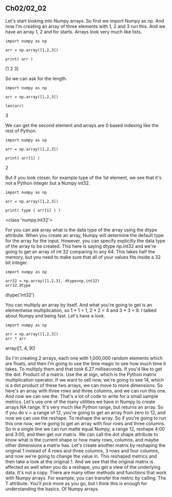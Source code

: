 ## Ch02/02_02

Let's start looking into Numpy arrays. So first we import Numpy as np. And now I'm creating an array of three elements with 1, 2 and 3 run this. And we have an array 1, 2 and for starts. Arrays look very much like lists.    

```
import numpy as np

arr = np.array([1,2,3])

print( arr )
```
[1 2 3]



So we can ask for the length. 

```
import numpy as np

arr = np.array([1,2,3])

len(arr)
```
3


We can get the second element and arrays are 0 based indexing like the rest of Python. 

```
import numpy as np

arr = np.array([1,2,3])

print( arr[1] )
```
2

But if you look closer, for example type of the 1st element, we see that it's not a Python integer but a Numpy int32.

```
import numpy as np

arr = np.array([1,2,3])

print( type ( arr[1] ) )
```
<class 'numpy.int32'>

For you can ask array what is the data type of the array using the dtype attribute. When you create an array, Numpy will determine the default type for the array for the input. However, you can specify explicitly the data type of the array to be created. This here is saying dtype np.int32 and we're going to get an array of int 32 comparing to any 64. This takes half the memory, but you need to make sure that all of your values fits inside a 32 bit integer. 

```
import numpy as np

arr32 = np.array([1,2,3], dtype=np.int32)
arr32.dtype
```
dtype('int32')


You can multiply an array by itself. And what you're going to get is an elementwise multiplication, so 1 * 1 = 1, 2 * 2 = 4 and 3 * 3 = 9. I talked about Numpy and being fast. Let's have a look. 

```
import numpy as np

arr = np.array([1,2,3])
arr * arr
```
array([1, 4, 9])


So I'm creating 2 arrays, each one with 1,000,000 random elements which are floats, and then I'm going to use the time magic to see how much time it takes. To multiply them and that took 6.27 milliseconds. If you'd like to get the dot. Product of a matrix. Use the at sign, which is the Python matrix multiplication operator. If we want to sell now, we're going to see 14, which is a dot product of these two arrays, we can move to more dimensions. So here's an array with three rows and three columns, and we can run this one. And now we can see the. That's a lot of code to write for a small sample metrics. Let's use one of the many utilities we have in Numpy to create arrays NA range. It's very much like Python range, but returns an array. So if you do v = a range of 12, you're going to get an array from zero to 12, and now we can use the reshape. To reshape the array. So if you're going to run this one now, we're going to get an array with four rows and three columns. So in a single line we can run matte equal Numpy, a range 12, reshape 4:00 and 3:00, and then get our matrix. We can call the dot shape attribute to know what is the current shape or how many rows, columns, and maybe other dimensions a matrix has. Let's create another matrix by reshaping the original 1 instead of 4 rows and three columns, 3 rows and four columns, and now we're going to change the value in. This reshaped metrics and then take a look at the original 1. And we see that the original matrix is affected as well when you do a reshape, you get a view of the underlying data. It's not a copy. There are many other methods and functions that work with Numpy arrays. For example, you can transfer the metric by calling. The T attribute. You'll pick more as you go, but I think this is enough for understanding the basics. Of Numpy arrays.
